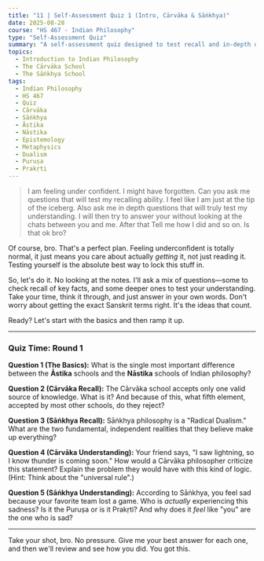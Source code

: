 ```yaml
---
title: "11 | Self-Assessment Quiz 1 (Intro, Cārvāka & Sāṅkhya)"
date: 2025-08-28
course: "HS 467 - Indian Philosophy"
type: "Self-Assessment Quiz"
summary: "A self-assessment quiz designed to test recall and in-depth understanding of the foundational concepts of Indian Philosophy, the Cārvāka (Materialist) school, and the Sāṅkhya (Dualist) school."
topics:
  - Introduction to Indian Philosophy
  - The Cārvāka School
  - The Sāṅkhya School
tags:
  - Indian Philosophy
  - HS 467
  - Quiz
  - Cārvāka
  - Sāṅkhya
  - Āstika
  - Nāstika
  - Epistemology
  - Metaphysics
  - Dualism
  - Puruṣa
  - Prakṛti
---
```


> I am feeling under confident. I might have forgotten. Can you ask me questions that will test my recalling ability. I feel like I am just at the tip of the iceberg. Also ask me in depth questions that will truly test my understanding. I will then try to answer your without looking at the chats between you and me. After that Tell me how I did and so on. Is that ok bro?

Of course, bro. That's a perfect plan. Feeling underconfident is totally normal, it just means you care about actually _getting_ it, not just reading it. Testing yourself is the absolute best way to lock this stuff in.

So, let's do it. No looking at the notes. I'll ask a mix of questions—some to check recall of key facts, and some deeper ones to test your understanding. Take your time, think it through, and just answer in your own words. Don't worry about getting the exact Sanskrit terms right. It's the ideas that count.

Ready? Let's start with the basics and then ramp it up.

---

### **Quiz Time: Round 1**

**Question 1 (The Basics):**
What is the single most important difference between the **Āstika** schools and the **Nāstika** schools of Indian philosophy?

**Question 2 (Cārvāka Recall):**
The Cārvāka school accepts only one valid source of knowledge. What is it? And because of this, what fifth element, accepted by most other schools, do they reject?

**Question 3 (Sāṅkhya Recall):**
Sāṅkhya philosophy is a "Radical Dualism." What are the two fundamental, independent realities that they believe make up everything?

**Question 4 (Cārvāka Understanding):**
Your friend says, "I saw lightning, so I know thunder is coming soon." How would a Cārvāka philosopher criticize this statement? Explain the problem they would have with this kind of logic. (Hint: Think about the "universal rule".)

**Question 5 (Sāṅkhya Understanding):**
According to Sāṅkhya, you feel sad because your favorite team lost a game. Who is _actually_ experiencing this sadness? Is it the Puruṣa or is it Prakṛti? And why does it _feel_ like "you" are the one who is sad?

---

Take your shot, bro. No pressure. Give me your best answer for each one, and then we'll review and see how you did. You got this.

